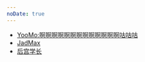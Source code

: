 ```yaml
---
noDate: true
---
```


* [YooMo:啊啊啊啊啊啊啊啊啊啊啊啊啊咕咕咕](https://yoomo.github.io/)
* [JadMax](https://jadmax.github.io)
* [后宫学长](https://haremu.com)

